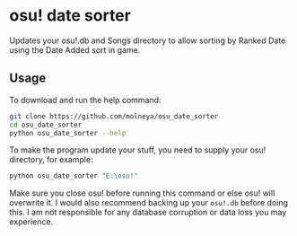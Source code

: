 # osu! date sorter

Updates your osu!.db and Songs directory to allow sorting by Ranked Date using the Date Added sort in game.

## Usage

To download and run the help command:

```bash
git clone https://github.com/molneya/osu_date_sorter
cd osu_date_sorter
python osu_date_sorter --help
```

To make the program update your stuff, you need to supply your osu! directory, for example:

```bash
python osu_date_sorter "E:\osu!"
```

Make sure you close osu! before running this command or else osu! will overwrite it.
I would also recommend backing up your `osu!.db` before doing this. I am not responsible for any database corruption or data loss you may experience.
